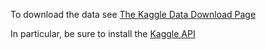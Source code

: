 To download the data see
[The Kaggle Data Download Page](https://www.kaggle.com/c/nbme-score-clinical-patient-notes/data)

In particular, be sure to install the [Kaggle API](https://github.com/Kaggle/kaggle-api)